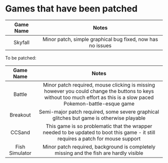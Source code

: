 # Games that have been patched

|Game Name|Notes|
|:-------:|:---------------------------------------:|
|Skyfall|Minor patch, simple graphical bug fixed, now has no issues|

To be patched:

|Game Name|Notes|
|:-------:|:---------------------------------------:|
|Battle|Minor patch required, mouse clicking is missing however you could change the buttons to keys without too much effort as this is a slow paced Pokemon-battle-esque game|
|Breakout|Semi-major patch required, some severe graphical glitches but game is otherwise playable|
|CCSand|This game is so problematic that the wrapper needed to be updated to boot this game - it still requires a patch for mouse support|
|Fish Simulator|Minor patch required, background is completely missing and the fish are hardly visible|
